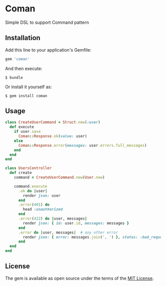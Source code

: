 # Coman

Simple DSL to support Command pattern

## Installation

Add this line to your application's Gemfile:

```ruby
gem 'coman'
```

And then execute:

    $ bundle

Or install it yourself as:

    $ gem install coman

## Usage

```ruby
class CreateUserCommand < Struct.new(:user)
  def execute
    if user.save
      Coman::Response.ok(value: user)
    else
      Coman::Response.error(messages: user.errors.full_messages)
    end
  end
end

class UsersController
  def create
    command = CreateUserCommand.new(User.new)

    command.execute
      .ok do |user|
        render json: user
      end
      .error(401) do
        head :unauthorized
      end
      .error(422) do |user, messages|
        render json: { id: user.id, messages: messages }
      end
      .error do |user, messages|  # any other error
        render json: { error: messages.join(', ') }, status: :bad_request
      end
  end
end

```

## License

The gem is available as open source under the terms of the [MIT License](http://opensource.org/licenses/MIT).


